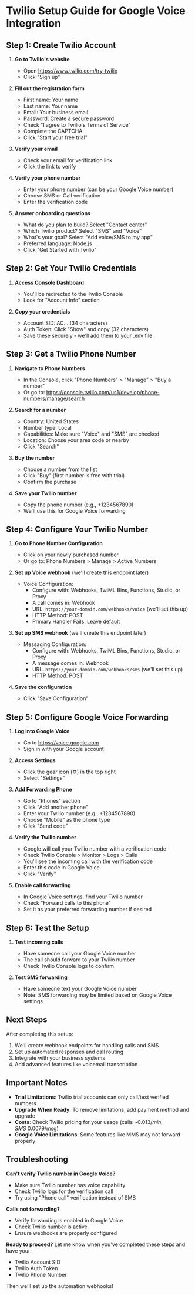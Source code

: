 # Twilio Setup Guide for Google Voice Integration

## Step 1: Create Twilio Account

1. **Go to Twilio's website**
   - Open https://www.twilio.com/try-twilio
   - Click "Sign up"

2. **Fill out the registration form**
   - First name: Your name
   - Last name: Your name
   - Email: Your business email
   - Password: Create a secure password
   - Check "I agree to Twilio's Terms of Service"
   - Complete the CAPTCHA
   - Click "Start your free trial"

3. **Verify your email**
   - Check your email for verification link
   - Click the link to verify

4. **Verify your phone number**
   - Enter your phone number (can be your Google Voice number)
   - Choose SMS or Call verification
   - Enter the verification code

5. **Answer onboarding questions**
   - What do you plan to build? Select "Contact center"
   - Which Twilio product? Select "SMS" and "Voice"
   - What's your goal? Select "Add voice/SMS to my app"
   - Preferred language: Node.js
   - Click "Get Started with Twilio"

## Step 2: Get Your Twilio Credentials

1. **Access Console Dashboard**
   - You'll be redirected to the Twilio Console
   - Look for "Account Info" section

2. **Copy your credentials**
   - Account SID: AC... (34 characters)
   - Auth Token: Click "Show" and copy (32 characters)
   - Save these securely - we'll add them to your .env file

## Step 3: Get a Twilio Phone Number

1. **Navigate to Phone Numbers**
   - In the Console, click "Phone Numbers" > "Manage" > "Buy a number"
   - Or go to: https://console.twilio.com/us1/develop/phone-numbers/manage/search

2. **Search for a number**
   - Country: United States
   - Number type: Local
   - Capabilities: Make sure "Voice" and "SMS" are checked
   - Location: Choose your area code or nearby
   - Click "Search"

3. **Buy the number**
   - Choose a number from the list
   - Click "Buy" (first number is free with trial)
   - Confirm the purchase

4. **Save your Twilio number**
   - Copy the phone number (e.g., +1234567890)
   - We'll use this for Google Voice forwarding

## Step 4: Configure Your Twilio Number

1. **Go to Phone Number Configuration**
   - Click on your newly purchased number
   - Or go to: Phone Numbers > Manage > Active Numbers

2. **Set up Voice webhook** (we'll create this endpoint later)
   - Voice Configuration:
     - Configure with: Webhooks, TwiML Bins, Functions, Studio, or Proxy
     - A call comes in: Webhook
     - URL: `https://your-domain.com/webhooks/voice` (we'll set this up)
     - HTTP Method: POST
     - Primary Handler Fails: Leave default

3. **Set up SMS webhook** (we'll create this endpoint later)
   - Messaging Configuration:
     - Configure with: Webhooks, TwiML Bins, Functions, Studio, or Proxy
     - A message comes in: Webhook
     - URL: `https://your-domain.com/webhooks/sms` (we'll set this up)
     - HTTP Method: POST

4. **Save the configuration**
   - Click "Save Configuration"

## Step 5: Configure Google Voice Forwarding

1. **Log into Google Voice**
   - Go to https://voice.google.com
   - Sign in with your Google account

2. **Access Settings**
   - Click the gear icon (⚙️) in the top right
   - Select "Settings"

3. **Add Forwarding Phone**
   - Go to "Phones" section
   - Click "Add another phone"
   - Enter your Twilio number (e.g., +1234567890)
   - Choose "Mobile" as the phone type
   - Click "Send code"

4. **Verify the Twilio number**
   - Google will call your Twilio number with a verification code
   - Check Twilio Console > Monitor > Logs > Calls
   - You'll see the incoming call with the verification code
   - Enter this code in Google Voice
   - Click "Verify"

5. **Enable call forwarding**
   - In Google Voice settings, find your Twilio number
   - Check "Forward calls to this phone"
   - Set it as your preferred forwarding number if desired

## Step 6: Test the Setup

1. **Test incoming calls**
   - Have someone call your Google Voice number
   - The call should forward to your Twilio number
   - Check Twilio Console logs to confirm

2. **Test SMS forwarding**
   - Have someone text your Google Voice number
   - Note: SMS forwarding may be limited based on Google Voice settings

## Next Steps

After completing this setup:
1. We'll create webhook endpoints for handling calls and SMS
2. Set up automated responses and call routing
3. Integrate with your business systems
4. Add advanced features like voicemail transcription

## Important Notes

- **Trial Limitations**: Twilio trial accounts can only call/text verified numbers
- **Upgrade When Ready**: To remove limitations, add payment method and upgrade
- **Costs**: Check Twilio pricing for your usage (calls ~$0.013/min, SMS ~$0.0079/msg)
- **Google Voice Limitations**: Some features like MMS may not forward properly

## Troubleshooting

**Can't verify Twilio number in Google Voice?**
- Make sure Twilio number has voice capability
- Check Twilio logs for the verification call
- Try using "Phone call" verification instead of SMS

**Calls not forwarding?**
- Verify forwarding is enabled in Google Voice
- Check Twilio number is active
- Ensure webhooks are properly configured

**Ready to proceed?**
Let me know when you've completed these steps and have your:
- Twilio Account SID
- Twilio Auth Token
- Twilio Phone Number

Then we'll set up the automation webhooks!